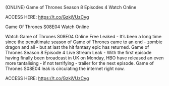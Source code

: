 (ONLINE) Game of Thrones Season 8 Episodes 4 Watch Online

ACCESS HERE: https://t.co/GzkjVUzCyg

Game Of Thrones S08E04 Watch Online

Watch Game of Thrones S08E04 Online Free Leaked - It’s been a long time since the penultimate season of Game of Thrones came to an end - zombie dragon and all - but at last the hit fantasy epic has returned. Game of Thrones Season 8 Episode 4 Live Stream Leak - With the first episode having finally been broadcast in UK on Monday, HBO have released an even more tantalising - if not terrifying - trailer for the next episode. Game of Thrones S08E04 leak is circulating the internet right now.

ACCESS HERE: https://t.co/GzkjVUzCyg

